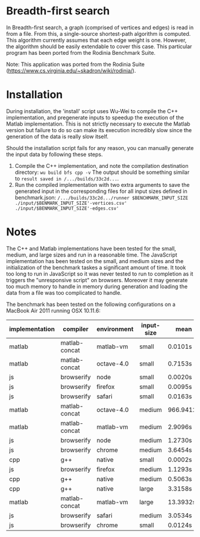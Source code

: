 Breadth-first search
====================

In Breadth-first search, a graph (comprised of vertices and edges) is read in
from a file.  From this, a single-source shortest-path algorithm is computed.
This algorithm currently assumes that each edge weight is one.  However, the
algorithm should be easily extendable to cover this case.  This particular
program has been ported from the Rodinia Benchmark Suite. 

Note: This application was ported from the Rodinia Suite
      (https://www.cs.virginia.edu/~skadron/wiki/rodinia/).

# Installation

During installation, the 'install' script uses Wu-Wei to compile the C++
implementation, and pregenerate inputs to speedup the execution of the Matlab
implementation. This is not strictly necessary to execute the Matlab version
but failure to do so can make its execution incredibly slow since the
generation of the data is really slow itself.

Should the installation script fails for any reason, you can manually generate
the input data by following these steps.

  1. Compile the C++ implementation, and note the compilation destination directory:
  ````wu build bfs cpp -v````
  The output should be something similar to ````result saved in /.../builds/33c2d...````.
   2. Run the compiled implementation with two extra arguments to save the generated input in the corresponding files for all input sizes defined in benchmark.json:
  ````/.../builds/33c2d.../runner $BENCHMARK_INPUT_SIZE ./input/$BENMARK_INPUT_SIZE'-vertices.csv' ./input/$BENMARK_INPUT_SIZE'-edges.csv'````

# Notes

The C++ and Matlab implementations have been tested for the small, medium, and large sizes and run in a reasonable time. The JavaScript implementation has been tested on the small, and medium sizes and the initialization of the benchmark taskes a significant amount of time. It took too long to run in JavaScript so it was never tested to run to completion as it triggers the "unresponsive script" on browsers. Moreover it may generate too much memory to handle in memory during generation and loading the data from a file was too complicated to handle.

The benchmark has been tested on the following configurations on a MacBook Air 2011 running OSX 10.11.6:

| implementation | compiler      | environment | input-size | mean      | std     | min       | max       | repetitions |
| -------------- | ------------- | ----------- | ---------- | --------- | ------- | --------- | --------- | ----------- |
| matlab         | matlab-concat | matlab-vm   | small      | 0.0101s   | +-0.00% | 0.0101s   | 0.0101s   | 1           |
| matlab         | matlab-concat | octave-4.0  | small      | 0.7153s   | +-0.00% | 0.7153s   | 0.7153s   | 1           |
| js             | browserify    | node        | small      | 0.0020s   | +-0.00% | 0.0020s   | 0.0020s   | 1           |
| js             | browserify    | firefox     | small      | 0.0095s   | +-0.00% | 0.0095s   | 0.0095s   | 1           |
| js             | browserify    | safari      | small      | 0.0163s   | +-0.00% | 0.0163s   | 0.0163s   | 1           |
| matlab         | matlab-concat | octave-4.0  | medium     | 966.9412s | +-0.00% | 966.9412s | 966.9412s | 1           |
| matlab         | matlab-concat | matlab-vm   | medium     | 2.9096s   | +-0.00% | 2.9096s   | 2.9096s   | 1           |
| js             | browserify    | node        | medium     | 1.2730s   | +-0.00% | 1.2730s   | 1.2730s   | 1           |
| js             | browserify    | chrome      | medium     | 3.6454s   | +-0.00% | 3.6454s   | 3.6454s   | 1           |
| cpp            | g++           | native      | small      | 0.0002s   | +-0.00% | 0.0002s   | 0.0002s   | 1           |
| js             | browserify    | firefox     | medium     | 1.1293s   | +-0.00% | 1.1293s   | 1.1293s   | 1           |
| cpp            | g++           | native      | medium     | 0.5063s   | +-0.00% | 0.5063s   | 0.5063s   | 1           |
| cpp            | g++           | native      | large      | 3.3158s   | +-0.00% | 3.3158s   | 3.3158s   | 1           |
| matlab         | matlab-concat | matlab-vm   | large      | 13.3932s  | +-0.00% | 13.3932s  | 13.3932s  | 1           |
| js             | browserify    | safari      | medium     | 3.0534s   | +-0.00% | 3.0534s   | 3.0534s   | 1           |
| js             | browserify    | chrome      | small      | 0.0124s   | +-0.00% | 0.0124s   | 0.0124s   | 1           |

